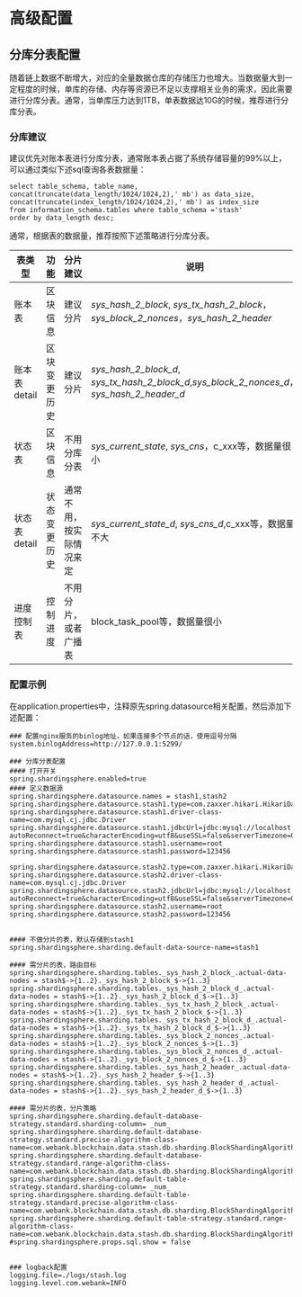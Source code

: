 # 高级配置

## 分库分表配置
随着链上数据不断增大，对应的全量数据仓库的存储压力也增大。当数据量大到一定程度的时候，单库的存储、内存等资源已不足以支撑相关业务的需求，因此需要进行分库分表。通常，当单库压力达到1TB，单表数据达10G的时候，推荐进行分库分表。
### 分库建议
建议优先对账本表进行分库分表，通常账本表占据了系统存储容量的99%以上，可以通过类似下述sql查询各表数据量：
```
select table_schema, table_name, concat(truncate(data_length/1024/1024,2),' mb') as data_size,
concat(truncate(index_length/1024/1024,2),' mb') as index_size
from information_schema.tables where table_schema ='stash'
order by data_length desc;
```

通常，根据表的数据量，推荐按照下述策略进行分库分表。

| 表类型 | 功能 | 分片建议 | 说明 |
| --- | --- | --- | --- |
|账本表|区块信息|建议分片|_sys_hash_2_block_, _sys_tx_hash_2_block_，_sys_block_2_nonces_，_sys_hash_2_header_|
|账本表detail|区块变更历史|建议分片|_sys_hash_2_block_d_, _sys_tx_hash_2_block_d_,_sys_block_2_nonces_d_，_sys_hash_2_header_d_|
|状态表|区块信息|不用分库分表|_sys_current_state_, _sys_cns_，c_xxx等，数据量很小|
|状态表detail|状态变更历史|通常不用，按实际情况来定|_sys_current_state_d_, _sys_cns_d_,c_xxx等，数据量不大|
|进度控制表|控制进度|不用分片，或者广播表|block_task_pool等，数据量很小|

### 配置示例
在application.properties中，注释原先spring.datasource相关配置，然后添加下述配置：

```
### 配置nginx服务的binlog地址，如果连接多个节点的话，使用逗号分隔
system.binlogAddress=http://127.0.0.1:5299/

### 分库分表配置
#### 打开开关
spring.shardingsphere.enabled=true
#### 定义数据源
spring.shardingsphere.datasource.names = stash1,stash2
spring.shardingsphere.datasource.stash1.type=com.zaxxer.hikari.HikariDataSource
spring.shardingsphere.datasource.stash1.driver-class-name=com.mysql.cj.jdbc.Driver
spring.shardingsphere.datasource.stash1.jdbcUrl=jdbc:mysql://localhost:3306/stash1?autoReconnect=true&characterEncoding=utf8&useSSL=false&serverTimezone=GMT%2b8
spring.shardingsphere.datasource.stash1.username=root
spring.shardingsphere.datasource.stash1.password=123456

spring.shardingsphere.datasource.stash2.type=com.zaxxer.hikari.HikariDataSource
spring.shardingsphere.datasource.stash2.driver-class-name=com.mysql.cj.jdbc.Driver
spring.shardingsphere.datasource.stash2.jdbcUrl=jdbc:mysql://localhost:3306/stash2?autoReconnect=true&characterEncoding=utf8&useSSL=false&serverTimezone=GMT%2b8
spring.shardingsphere.datasource.stash2.username=root
spring.shardingsphere.datasource.stash2.password=123456


#### 不做分片的表，默认存储到stash1
spring.shardingsphere.sharding.default-data-source-name=stash1

#### 需分片的表，路由目标
spring.shardingsphere.sharding.tables._sys_hash_2_block_.actual‐data‐nodes = stash$->{1..2}._sys_hash_2_block_$->{1..3}
spring.shardingsphere.sharding.tables._sys_hash_2_block_d_.actual‐data‐nodes = stash$->{1..2}._sys_hash_2_block_d_$->{1..3}
spring.shardingsphere.sharding.tables._sys_tx_hash_2_block_.actual‐data‐nodes = stash$->{1..2}._sys_tx_hash_2_block_$->{1..3}
spring.shardingsphere.sharding.tables._sys_tx_hash_2_block_d_.actual‐data‐nodes = stash$->{1..2}._sys_tx_hash_2_block_d_$->{1..3}
spring.shardingsphere.sharding.tables._sys_block_2_nonces_.actual‐data‐nodes = stash$->{1..2}._sys_block_2_nonces_$->{1..3}
spring.shardingsphere.sharding.tables._sys_block_2_nonces_d_.actual‐data‐nodes = stash$->{1..2}._sys_block_2_nonces_d_$->{1..3}
spring.shardingsphere.sharding.tables._sys_hash_2_header_.actual‐data‐nodes = stash$->{1..2}._sys_hash_2_header_$->{1..3}
spring.shardingsphere.sharding.tables._sys_hash_2_header_d_.actual‐data‐nodes = stash$->{1..2}._sys_hash_2_header_d_$->{1..3}

#### 需分片的表，分片策略
spring.shardingsphere.sharding.default-database-strategy.standard.sharding-column= _num_
spring.shardingsphere.sharding.default-database-strategy.standard.precise-algorithm-class-name=com.webank.blockchain.data.stash.db.sharding.BlockShardingAlgorithm
spring.shardingsphere.sharding.default-database-strategy.standard.range-algorithm-class-name=com.webank.blockchain.data.stash.db.sharding.BlockShardingAlgorithm
spring.shardingsphere.sharding.default-table-strategy.standard.sharding-column= _num_
spring.shardingsphere.sharding.default-table-strategy.standard.precise-algorithm-class-name=com.webank.blockchain.data.stash.db.sharding.BlockShardingAlgorithm
spring.shardingsphere.sharding.default-table-strategy.standard.range-algorithm-class-name=com.webank.blockchain.data.stash.db.sharding.BlockShardingAlgorithm
#spring.shardingsphere.props.sql.show = false


### logback配置
logging.file=./logs/stash.log
logging.level.com.webank=INFO
```